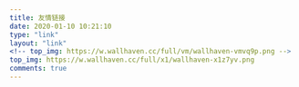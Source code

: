 ```yaml
---
title: 友情链接
date: 2020-01-10 10:21:10
type: "link"
layout: "link"
<!-- top_img: https://w.wallhaven.cc/full/vm/wallhaven-vmvq9p.png -->
top_img: https://w.wallhaven.cc/full/x1/wallhaven-x1z7yv.png
comments: true
---
```

